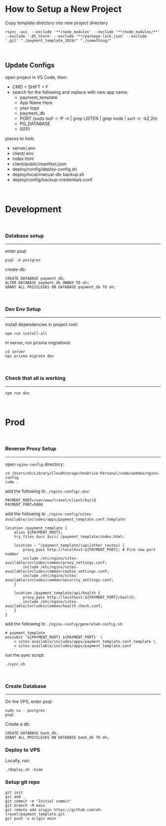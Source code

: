 # How to Setup a New Project

Copy template directory into new project directory
```
rsync -avz  --exclude '**/node_modules' --exclude '**/node_modules/**' --exclude '.DS_Store' --exclude '**/package-lock.json' --exclude '.git' "./payment_template_2024/" "./something/"
```
<br>

## Update Configs
open project in VS Code, then:
- CMD + SHIFT + F
- search for the following and replace with new app name:
  - payment_template 
  - App Name Here
  - your logo
  - payment_db
  - PORT (sudo lsof -i -P -n | grep LISTEN | grep node | sort -t: -k2,2n)
  - PG_DATABASE
  - 5010

places to look:
- server/.env
- client/.env
- index.html
- client/public/manifest.json
- deploy/config/deploy-config.sh
- deploy/local/manual-db-backup.sh
- deploy/config/backup-credentials.conf



<br>

# Development 
<br>

### Database setup
---
enter psql:
```
psql -U postgres 
```

create db:
```
CREATE DATABASE payment_db;
ALTER DATABASE payment_db OWNER TO oh;
GRANT ALL PRIVILEGES ON DATABASE payment_db TO oh;
```
<br>

### Dev Env Setup
---
install dependencies in project root:
```
npm run install-all
```

in server, run prisma migrations:
```
cd server
npx prisma migrate dev
```
<br>

### Check that all is working
---
```
npm run dev
```


<br>


# Prod
<br>


### Reverse Proxy Setup
---
open `nginx-config` directory:
```
cd /Users/oh/Library/CloudStorage/OneDrive-Personal/code/webdev/nginx-config
code .
```

add the following to `./nginx-config/.env`:
```
PAYMENT_ROOT=/var/www/travel/client/build
PAYMENT_PORT=5008
```

add the following to `./nginx-config/sites-available/includes/apps/payment_template.conf.template`:
```
location /payment_template {
    alias ${PAYMENT_ROOT};
    try_files $uri $uri/ /payment_template/index.html;

    location ~ ^/payment_template/(api|other_routes) {
        proxy_pass http://localhost:${PAYMENT_PORT}; # Pick new port number
        include /etc/nginx/sites-available/includes/common/proxy_settings.conf;
        include /etc/nginx/sites-available/includes/common/cookie_settings.conf;
        include /etc/nginx/sites-available/includes/common/security_settings.conf;
    }

    location /payment_template/api/health {
        proxy_pass http://localhost:${PAYMENT_PORT}/health;
        include /etc/nginx/sites-available/includes/common/health_check.conf;
    }
}
```

add the following to `./nginx-config/generated-config.sh`:
```
# payment_template
envsubst '${PAYMENT_ROOT} ${PAYMENT_PORT}' \
    < sites-available/includes/apps/payment_template.conf.template \
    > sites-available/includes/apps/payment_template.conf
```

run the sync script:
```
./sync.sh
```

<br>

### Create Database
---
On the VPS, enter psql:
```
sudo su - postgres
psql
```

Create a db:
```
CREATE DATABASE bank_db;
GRANT ALL PRIVILEGES ON DATABASE bank_db TO oh;
```

### Deploy to VPS
Locally, run:
```
./deploy.sh -bime
```


### Setup git repo
```
git init
git add .
git commit -m "Initial commit"
git branch -M main
git remote add origin https://github.com/oh-travel/payment_template.git
git push -u origin main
```